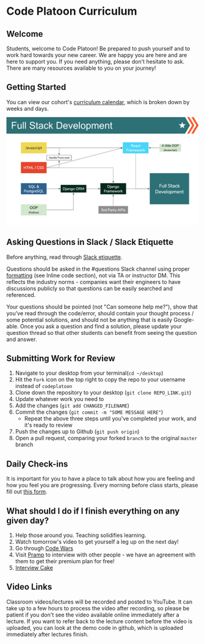# Code Platoon Curriculum

## Welcome
Students, welcome to Code Platoon! Be prepared to push yourself and to work hard towards your new career. We are happy you are here and are here to support you. If you need anything, please don't hesitate to ask. There are many resources available to you on your journey!

## Getting Started
You can view our cohort's [curriculum calendar](https://docs.google.com/spreadsheets/d/1B8yBZdn3tVsBKsPx_xmTuSC4W47wipl44MebbDxXtLI/edit?usp=sharing), which is broken down by weeks and days.

![Fullstack Development](./page-resources/cp_fullstack_development.png)

## Asking Questions in Slack / Slack Etiquette
Before anything, read through [Slack etiquette](https://slack.com/blog/collaboration/etiquette-tips-in-slack).

Questions should be asked in the #questions Slack channel using proper [formatting](https://slack.com/help/articles/202288908-Format-your-messages) (see Inline code section), not via TA or instructor DM. This reflects the industry norms - companies want their engineers to have discussions publicly so that questions can be easily searched and referenced.

Your questions should be pointed (not "Can someone help me?"), show that you’ve read through the code/error, should contain your thought process / some potential solutions, and should not be anything that is easily Google-able. Once you ask a question and find a solution, please update your question thread so that other students can benefit from seeing the question and answer.

## Submitting Work for Review
1. Navigate to your desktop from your terminal(`cd ~/desktop`)
2. Hit the `Fork` icon on the top right to copy the repo to your username instead of `codeplatoon`
3. Clone down the repository to your desktop (`git clone REPO_LINK.git`)
4. Update whatever work you need to
5. Add the changes (`git add CHANGED_FILENAME`)
6. Commit the changes (`git commit -m "SOME MESSAGE HERE"`)
   - Repeat the above three steps until you've completed your work, and it's ready to review
7. Push the changes up to Github (`git push origin`)
8. Open a pull request, comparing your forked `branch` to the original `master` branch

## Daily Check-ins
It is important for you to have a place to talk about how you are feeling and how you feel you are progressing. Every morning before class starts, please fill out [this form](https://docs.google.com/forms/d/e/1FAIpQLSfZjxwlNH-f2mEMfrqPkO062Y58GeiGqNW8jdd_Ujvq31ZGDQ/viewform?usp=sf_link).

## What should I do if I finish everything on any given day?
1. Help those around you. Teaching solidifies learning.
2. Watch tomorrow's video to get yourself a leg up on the next day!
3. Go through [Code Wars](https://www.codewars.com/)
4. Visit [Pramp](https://www.pramp.com/promo/codeplatoon) to interview with other people - we have an agreement with them to get their premium plan for free!
5. [Interview Cake](https://www.interviewcake.com/)

## Video Links
Classroom videos/lectures will be recorded and posted to YouTube. It can take up to a few hours to process the video after recording, so please be patient if you don't see the video available online immediately after a lecture. If you want to refer back to the lecture content before the video is uploaded, you can look at the demo code in github, which is uploaded immediately after lectures finish. 

